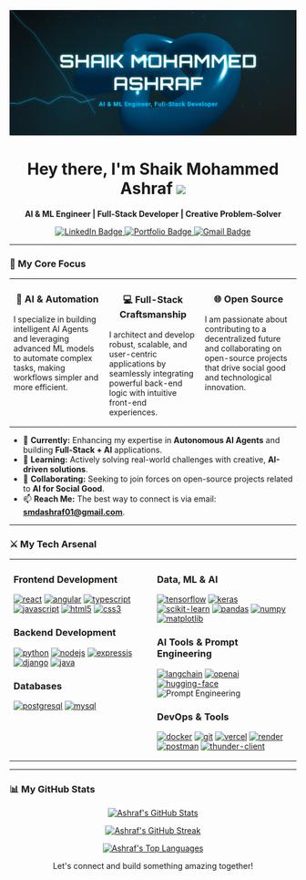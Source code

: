 <p align="center">
  <img src="https://raw.githubusercontent.com/Ashraf0705/my-portfolio/main/assets/HOME_PAGE.png" alt="Shaik Mohammed Ashraf - AI & ML Engineer, Full-Stack Developer"/>
</p>

<div align="center">
  <h1>
    Hey there, I'm Shaik Mohammed Ashraf
    <img src="https://media.giphy.com/media/hvRJCLFzcasrR4ia7z/giphy.gif" width="35px"/>
  </h1>
  <p><strong>AI & ML Engineer | Full-Stack Developer | Creative Problem-Solver</strong></p>
  
  <div id="badges">
    <a href="https://www.linkedin.com/in/ashrafshaikmohammed/" target="_blank">
      <img src="https://img.shields.io/badge/LinkedIn-0077B5?style=for-the-badge&logo=linkedin&logoColor=white" alt="LinkedIn Badge"/>
    </a>
    <a href="https://s-md-ashraf-portfolio.vercel.app/" target="_blank">
      <img src="https://img.shields.io/badge/Portfolio-000000?style=for-the-badge&logo=About.me&logoColor=white" alt="Portfolio Badge"/>
    </a>
    <a href="mailto:smdashraf01@gmail.com" target="_blank">
      <img src="https://img.shields.io/badge/Gmail-D14836?style=for-the-badge&logo=gmail&logoColor=white" alt="Gmail Badge"/>
    </a>
  </div>
</div>

---

### 🚀 My Core Focus

<table width="100%">
  <tr>
    <td width="33%" valign="top" align="center">
      <h3>🤖 AI & Automation</h3>
      <p align="left">I specialize in building intelligent AI Agents and leveraging advanced ML models to automate complex tasks, making workflows simpler and more efficient.</p>
    </td>
    <td width="33%" valign="top" align="center">
      <h3>💻 Full-Stack Craftsmanship</h3>
      <p align="left">I architect and develop robust, scalable, and user-centric applications by seamlessly integrating powerful back-end logic with intuitive front-end experiences.</p>
    </td>
    <td width="33%" valign="top" align="center">
      <h3>🌐 Open Source</h3>
      <p align="left">I am passionate about contributing to a decentralized future and collaborating on open-source projects that drive social good and technological innovation.</p>
    </td>
  </tr>
</table>

- 🔭 **Currently:** Enhancing my expertise in **Autonomous AI Agents** and building **Full-Stack + AI** applications.
- 🌱 **Learning:** Actively solving real-world challenges with creative, **AI-driven solutions**.
- 👯 **Collaborating:** Seeking to join forces on open-source projects related to **AI for Social Good**.
- 📫 **Reach Me:** The best way to connect is via email: **smdashraf01@gmail.com**.

---

### ⚔️ My Tech Arsenal

<table>
  <tr>
    <td valign="top" width="50%">
      <h3>Frontend Development</h3>
      <p align="left"> 
        <a href="https://reactjs.org/" target="_blank"><img src="https://img.shields.io/badge/React-20232A?style=for-the-badge&logo=react&logoColor=61DAFB" alt="react"/></a>
        <a href="https://angular.io" target="_blank"><img src="https://img.shields.io/badge/Angular-DD0031?style=for-the-badge&logo=angular&logoColor=white" alt="angular"/></a>
        <a href="https://www.typescriptlang.org/" target="_blank"><img src="https://img.shields.io/badge/TypeScript-3178C6?style=for-the-badge&logo=typescript&logoColor=white" alt="typescript"/></a>
        <a href="https://developer.mozilla.org/en-US/docs/Web/JavaScript" target="_blank"><img src="https://img.shields.io/badge/JavaScript-F7DF1E?style=for-the-badge&logo=javascript&logoColor=black" alt="javascript"/></a> 
        <a href="https://www.w3.org/html/" target="_blank"><img src="https://img.shields.io/badge/HTML5-E34F26?style=for-the-badge&logo=html5&logoColor=white" alt="html5"/></a> 
        <a href="https://www.w3schools.com/css/" target="_blank"><img src="https://img.shields.io/badge/CSS3-1572B6?style=for-the-badge&logo=css3&logoColor=white" alt="css3"/></a>
      </p>
      <h3>Backend Development</h3>
      <p align="left">
        <a href="https://www.python.org" target="_blank"><img src="https://img.shields.io/badge/Python-3776AB?style=for-the-badge&logo=python&logoColor=white" alt="python"/></a>
        <a href="https://nodejs.org" target="_blank"><img src="https://img.shields.io/badge/Node.js-339933?style=for-the-badge&logo=nodedotjs&logoColor=white" alt="nodejs"/></a>
        <a href="https://expressjs.com" target="_blank"><img src="https://img.shields.io/badge/Express.js-000000?style=for-the-badge&logo=express&logoColor=white" alt="expressjs"/></a>
        <a href="https://www.djangoproject.com/" target="_blank"><img src="https://img.shields.io/badge/Django-092E20?style=for-the-badge&logo=django&logoColor=white" alt="django"/></a>
        <a href="https://www.java.com" target="_blank"><img src="https://img.shields.io/badge/Java-ED8B00?style=for-the-badge&logo=openjdk&logoColor=white" alt="java"/></a>
      </p>
      <h3>Databases</h3>
      <p align="left">
        <a href="https://www.postgresql.org" target="_blank"><img src="https://img.shields.io/badge/PostgreSQL-316192?style=for-the-badge&logo=postgresql&logoColor=white" alt="postgresql"/></a>
        <a href="https://www.mysql.com/" target="_blank"><img src="https://img.shields.io/badge/MySQL-4479A1?style=for-the-badge&logo=mysql&logoColor=white" alt="mysql"/></a> 
      </p>
    </td>
    <td valign="top" width="50%">
      <h3>Data, ML & AI</h3>
      <p align="left">
        <a href="https://www.tensorflow.org" target="_blank"><img src="https://img.shields.io/badge/TensorFlow-FF6F00?style=for-the-badge&logo=tensorflow&logoColor=white" alt="tensorflow"/></a>
        <a href="https://keras.io/" target="_blank"><img src="https://img.shields.io/badge/Keras-D00000?style=for-the-badge&logo=keras&logoColor=white" alt="keras"/></a>
        <a href="https://scikit-learn.org/" target="_blank"><img src="https://img.shields.io/badge/scikit_learn-F7931E?style=for-the-badge&logo=scikitlearn&logoColor=white" alt="scikit-learn"/></a>
        <a href="https://pandas.pydata.org/" target="_blank"><img src="https://img.shields.io/badge/Pandas-150458?style=for-the-badge&logo=pandas&logoColor=white" alt="pandas"/></a>
        <a href="https://numpy.org/" target="_blank"><img src="https://img.shields.io/badge/Numpy-013243?style=for-the-badge&logo=numpy&logoColor=white" alt="numpy"/></a>
        <a href="https://matplotlib.org/" target="_blank"><img src="https://img.shields.io/badge/Matplotlib-3151A2?style=for-the-badge&logo=matplotlib&logoColor=white" alt="matplotlib"/></a>
      </p>
      <h3>AI Tools & Prompt Engineering</h3>
      <p align="left">
        <a href="https://www.langchain.com/" target="_blank"><img src="https://img.shields.io/badge/LangChain-020100?style=for-the-badge&logo=langchain&logoColor=white" alt="langchain"/></a>
        <a href="https://openai.com/" target="_blank"><img src="https://img.shields.io/badge/OpenAI-412991?style=for-the-badge&logo=openai&logoColor=white" alt="openai"/></a>
        <a href="https://huggingface.co/" target="_blank"><img src="https://img.shields.io/badge/Hugging_Face-FFD21E?style=for-the-badge&logo=huggingface&logoColor=black" alt="hugging-face"/></a>
        <img src="https://img.shields.io/badge/Prompt_Engineering-blueviolet?style=for-the-badge" alt="Prompt Engineering"/>
      </p>
      <h3>DevOps & Tools</h3>
      <p align="left">
        <a href="https://www.docker.com/" target="_blank"><img src="https://img.shields.io/badge/Docker-2496ED?style=for-the-badge&logo=docker&logoColor=white" alt="docker"/></a>
        <a href="https://git-scm.com/" target="_blank"><img src="https://img.shields.io/badge/GIT-E44C30?style=for-the-badge&logo=git&logoColor=white" alt="git"/></a>
        <a href="https://vercel.com/" target="_blank"><img src="https://img.shields.io/badge/Vercel-000000?style=for-the-badge&logo=vercel&logoColor=white" alt="vercel"/></a> 
        <a href="https://render.com/" target="_blank"><img src="https://img.shields.io/badge/Render-46E3B7?style=for-the-badge&logo=render&logoColor=white" alt="render"/></a>
        <a href="https://www.postman.com/" target="_blank"><img src="https://img.shields.io/badge/Postman-FF6C37?style=for-the-badge&logo=postman&logoColor=white" alt="postman"/></a>
        <a href="https://www.thunderclient.com/" target="_blank"><img src="https://img.shields.io/badge/Thunder_Client-2563EB?style=for-the-badge&logo=thunder-client&logoColor=white" alt="thunder-client"/></a>
      </p>
    </td>
  </tr>
</table>

---

### 📊 My GitHub Stats

<p align="center">
  <a href="https://github.com/Ashraf0705">
    <img src="https://github-readme-stats.vercel.app/api?username=Ashraf0705&show_icons=true&theme=dracula&include_all_commits=true&count_private=true" alt="Ashraf's GitHub Stats"/>
  </a>
</p>
<p align="center">
  <a href="https://github.com/Ashraf0705">
    <img src="https://streak-stats.demolab.com/?user=Ashraf0705&theme=dracula&hide_border=true" alt="Ashraf's GitHub Streak"/>
  </a>
</p>
<p align="center">
  <a href="https://github.com/Ashraf0705">
    <img src="https://github-readme-stats.vercel.app/api/top-langs/?username=Ashraf0705&layout=compact&langs_count=8&theme=dracula" alt="Ashraf's Top Languages"/>
  </a>
</p>

<p align="center">
  Let's connect and build something amazing together!
</p>

